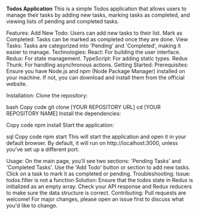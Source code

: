 <B>Todos Application</B>
This is a simple Todos application that allows users to manage their tasks by adding new tasks, marking tasks as completed, and viewing lists of pending and completed tasks.

Features:
Add New Todo: Users can add new tasks to their list.
Mark as Completed: Tasks can be marked as completed once they are done.
View Tasks: Tasks are categorized into 'Pending' and 'Completed', making it easier to manage.
Technologies:
React: For building the user interface.
Redux: For state management.
TypeScript: For adding static types.
Redux Thunk: For handling asynchronous actions.
Getting Started:
Prerequisites:
Ensure you have Node.js and npm (Node Package Manager) installed on your machine. If not, you can download and install them from the official website.

Installation:
Clone the repository:

bash
Copy code
git clone [YOUR REPOSITORY URL]
cd [YOUR REPOSITORY NAME]
Install the dependencies:

Copy code
npm install
Start the application:

sql
Copy code
npm start
This will start the application and open it in your default browser. By default, it will run on http://localhost:3000, unless you've set up a different port.

Usage:
On the main page, you'll see two sections: 'Pending Tasks' and 'Completed Tasks'.
Use the 'Add Todo' button or section to add new tasks.
Click on a task to mark it as completed or pending.
Troubleshooting:
Issue: todos.filter is not a function
Solution: Ensure that the todos state in Redux is initialized as an empty array. Check your API response and Redux reducers to make sure the data structure is correct.
Contributing:
Pull requests are welcome! For major changes, please open an issue first to discuss what you'd like to change.
